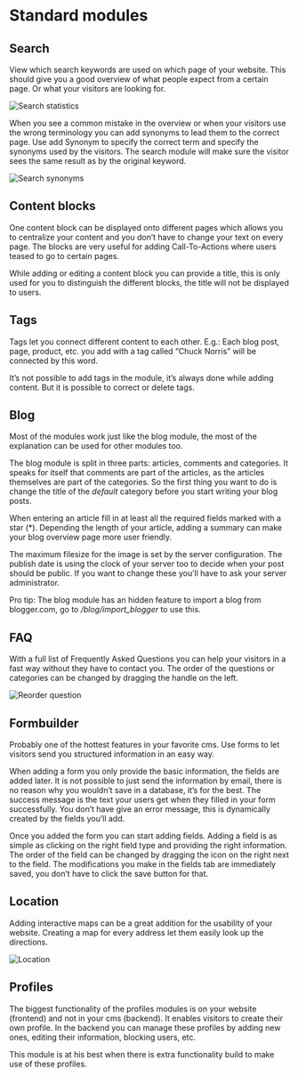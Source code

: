 # Standard modules

## Search

View which search keywords are used on which page of your website. This should give you a good overview of what people expect from a certain page. Or what your visitors are looking for.

![Search statistics](https://raw.github.com/forkcms/documentation/master/03.%20user%20guide/assets/modules_search_statistics.png)

When you see a common mistake in the overview or when your visitors use the wrong terminology you can add synonyms to lead them to the correct page. Use add Synonym to specify the correct term and specify the synonyms used by the visitors. The search module will make sure the visitor sees the same result as by the original keyword.

![Search synonyms](https://raw.github.com/forkcms/documentation/master/03.%20user%20guide/assets/modules_search_synonyms.png)

## Content blocks

One content block can be displayed onto different pages which allows you to centralize your content and you don’t have to change your text on every page. The blocks are very useful for adding Call-To-Actions where users teased to go to certain pages.

While adding or editing a content block you can provide a title, this is only used for you to distinguish the different blocks, the title will not be displayed to users.

## Tags

Tags let you connect different content to each other. E.g.: Each blog post, page, product, etc. you add with a tag called “Chuck Norris” will be connected by this word.

It’s not possible to add tags in the module, it’s always done while adding content. But it is possible to correct or delete tags.

## Blog

Most of the modules work just like the blog module, the most of the explanation can be used for other modules too.

The blog module is split in three parts: articles, comments and categories. It speaks for itself that comments are part of the articles, as the articles themselves are part of the categories. So the first thing you want to do is change the title of the *default* category before you start writing your blog posts.

When entering an article fill in at least all the required fields marked with a star (*). Depending the length of your article, adding a summary can make your blog overview page more user friendly.

The maximum filesize for the image is set by the server configuration. The publish date is using the clock of your server too to decide when your post should be public. If you want to change these you’ll have to ask your server administrator.

Pro tip: The blog module has an hidden feature to import a blog from blogger.com, go to */blog/import_blogger* to use this.

## FAQ

With a full list of Frequently Asked Questions you can help your visitors in a fast way without they have to contact you. The order of the questions or categories can be changed by dragging the handle on the left.

![Reorder question](https://raw.github.com/forkcms/documentation/master/03.%20user%20guide/assets/modules_faq_reorder.png)

## Formbuilder

Probably one of the hottest features in your favorite cms. Use forms to let visitors send you structured information in an easy way.

When adding a form you only provide the basic information, the fields are added later. It is not possible to just send the information by email, there is no reason why you wouldn’t save in a database, it’s for the best. The success message is the text your users get when they filled in your form successfully. You don’t have give an error message, this is dynamically created by the fields you’ll add.

Once you added the form you can start adding fields. Adding a field is as simple as clicking on the right field type and providing the right information. The order of the field can be changed by dragging the icon on the right next to the field. The modifications you make in the fields tab are immediately saved, you don’t have to click the save button for that.

## Location

Adding interactive maps can be a great addition for the usability of your website. Creating a map for every address let them easily look up the directions.

![Location](https://raw.github.com/forkcms/documentation/master/03.%20user%20guide/assets/modules_location_add.png)

## Profiles

The biggest functionality of the profiles modules is on your website (frontend) and not in your cms (backend). It enables visitors to create their own profile. In the backend you can manage these profiles by adding new ones, editing their information, blocking users, etc.

This module is at his best when there is extra functionality build to make use of these profiles.
